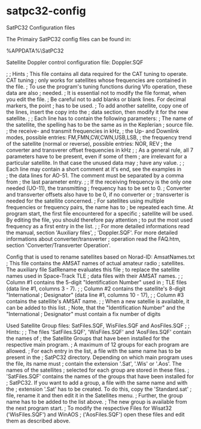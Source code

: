 # satpc32-config
SatPC32 Configuration files

The Primairy SatPC32 config files can be found in:

  %APPDATA%\SatPC32

Satellite Doppler control configuration file: Doppler.SQF

;
; Hints
; This file contains all data required for the CAT tuning to operate. CAT tuning
; only works for satellites whose frequencies are contained in the file.
; To use the program's tuning functions during Vfo operation, these data are also
; needed.
; It is essential not to modify the file format, when you edit the file.
; Be careful not to add blanks or blank lines. For decimal markers, the point 
; has to be used.
; To add another satellite, copy one of the lines, insert the copy into the 
; data section, then modify it for the new satellite.
;
; Each line has to contain the following parameters:
; The name of the satellite, the spelling has to be the same as in the Keplerian
; source file.
; the receive- and transmit frequencies in kHz,
; the Up- and Downlink modes, possible entries: FM,FMN,CW,CWN,USB,LSB,
; the frequency trend of the satellite (normal or reverse), possible entries: NOR, REV
; the converter and transverer offset frequencies in kHz
;
; As a general rule, all 7 parameters have to be present, even if some of them 
; are irrelevant for a particular satellite. In that case the unused data may 
; have any value.
; 
; Each line may contain a short comment at it's end, see the examples in  
; the data lines for AO-51. The comment must be separated by a comma from
; the last parameter entry.
; 
; If the receiving frequency is the only one needed (UO-11), the transmitting 
; frequency has to be set to 0.
; Converter and transverter offsets also have to be 0, if no converter or 
; transverter is needed for the satellite concerned.
; For satellites using multiple frequencies or frequency pairs, the name has to 
; be repeated each time. At program start, the first file encountered for a specific
; satellite will be used. By editing the file, you should therefore pay attention 
; to put the most used frequency as a first entry in the list.
; 
; For more detailed informations read the manual, section 'Auxiliary files',
; 'Doppler.SQF'. For more detailed informations about converter/transverter
; operation read the FAQ.htm, section 'Converter/Transverter Operation'.

Config that is used to rename satellites based on Norad-ID: AmsatNames.txt
; This file contains the AMSAT names of actual amateur radio 
; satellites. The auxiliary file SatRename evaluates this file
; to replace the satellite names used in Space-Track TLE
; data files with their AMSAT names.
;
; Column #1 contains the 5-digit "Identification Number" used in
; TLE files (data line #1, columns 3 - 7). 
; 
; Column #2 contains the satellite's 8-digit "International 
; Designator" (data line #1, columns 10 - 17),
; 
; Column #3 contains the satellite's AMSAT name.
; 
; When a new satellie is available, it can be added to this list.
; Note, that the "Identification Number" and the "International
; Designator" must contain a fix number of digits

Used Satellite Group files: SatFiles.SQF, WisFiles.SQF and AosFiles.SQF
;
; Hints:
;
; The files 'SatFiles.SQF', 'WisFiles.SQF' and 'AosFiles.SQF' contain the names of 
; the Satellite Groups that have been installed for the respective main program.
; A maximum of 12 groups for each program are allowed.
; For each entry in the list, a file with the same name has to be present in the 
; SatPC32 directory. Depending on which main program uses the file, its name must 
; contain the extension '.Sat', '.Wis' or '.Aos'. The names of the satellites 
; selected for each group are stored in these files. 
; 'SatFiles.SQF' contains the names of the groups that have been installed for
; SatPC32. If you want to add a group, a file with the same name and with the 
; extension '.Sat' has to be created. To do this, copy the 'Standard.sat'
; file, rename it and then edit it in the Satellites menu.
; Further, the group name has to be added to the list above.
; The new group is available from the next program start.
; To modify the respective Files for Wisat32 ('WisFiles.SQF') and WinAOS
; ('AosFiles.SQF') open these files and edit them as described above.
